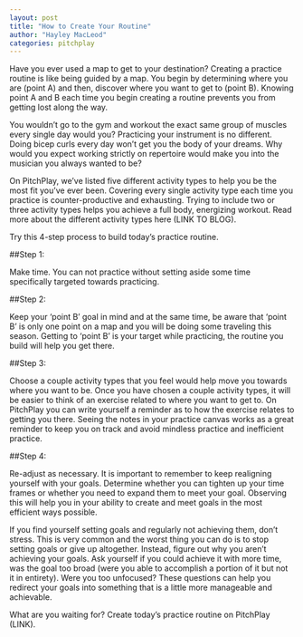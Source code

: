 ```yaml
---
layout: post
title: "How to Create Your Routine"
author: "Hayley MacLeod"
categories: pitchplay
---
```



Have you ever used a map to get to your destination? Creating a practice routine is like being guided by a map. You begin by determining where you are (point A) and then, discover where you want to get to (point B). Knowing point A and B each time you begin creating a routine prevents you from getting lost along the way.

You wouldn’t go to the gym and workout the exact same group of muscles every single day would you? Practicing your instrument is no different. Doing bicep curls every day won’t get you the body of your dreams. Why would you expect working strictly on repertoire would make you into the musician you always wanted to be?

On PitchPlay, we’ve listed five different activity types to help you be the most fit you’ve ever been. Covering every single activity type each time you practice is counter-productive and exhausting. Trying to include two or three activity types helps you achieve a full body, energizing workout. Read more about the different activity types here (LINK TO BLOG).

Try this 4-step process to build today’s practice routine.

##Step 1:

Make time. You can not practice without setting aside some time specifically targeted towards practicing.

##Step 2:

Keep your ‘point B’ goal in mind and at the same time, be aware that ‘point B’ is only one point on a map and you will be doing some traveling this season. Getting to ‘point B’ is your target while practicing, the routine you build will help you get there.

##Step 3:

Choose a couple activity types that you feel would help move you towards where you want to be. Once you have chosen a couple activity types, it will be easier to think of an exercise related to where you want to get to. On PitchPlay you can write yourself a reminder as to how the exercise relates to getting you there. Seeing the notes in your practice canvas works as a great reminder to keep you on track and avoid mindless practice and inefficient practice.

##Step 4:

Re-adjust as necessary. It is important to remember to keep realigning yourself with your goals. Determine whether you can tighten up your time frames or whether you need to expand them to meet your goal. Observing this will help you in your ability to create and meet goals in the most efficient ways possible.

If you find yourself setting goals and regularly not achieving them, don’t stress. This is very common and the worst thing you can do is to stop setting goals or give up altogether. Instead, figure out why you aren’t achieving your goals. Ask yourself if you could achieve it with more time, was the goal too broad (were you able to accomplish a portion of it but not it in entirety). Were you too unfocused? These questions can help you redirect your goals into something that is a little more manageable and achievable.

What are you waiting for? Create today’s practice routine on PitchPlay (LINK).
